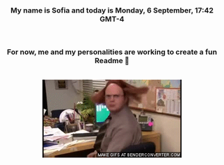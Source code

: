 


<div align="center">
<h3 >My name is Sofia and today is Monday, 6 September, 17:42 GMT-4</h3><br>
<h3 >For now, me and my personalities are working to create a fun Readme 👋
</h3><br>
<img src='img/dwight.gif' alt='working...'/>
</div>
